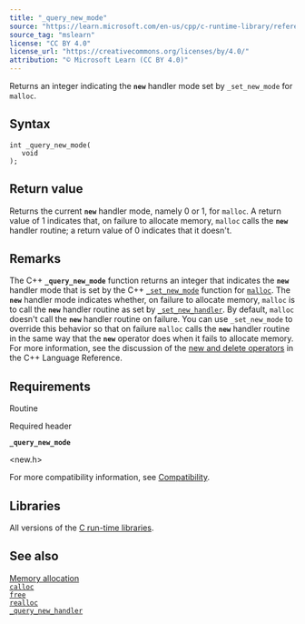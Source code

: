 ```yaml
---
title: "_query_new_mode"
source: "https://learn.microsoft.com/en-us/cpp/c-runtime-library/reference/query-new-mode?view=msvc-170"
source_tag: "mslearn"
license: "CC BY 4.0"
license_url: "https://creativecommons.org/licenses/by/4.0/"
attribution: "© Microsoft Learn (CC BY 4.0)"
---
```

Returns an integer indicating the **`new`** handler mode set by `_set_new_mode` for `malloc`.

## Syntax

```
int _query_new_mode(
   void
);
```

## Return value

Returns the current **`new`** handler mode, namely 0 or 1, for `malloc`. A return value of 1 indicates that, on failure to allocate memory, `malloc` calls the **`new`** handler routine; a return value of 0 indicates that it doesn't.

## Remarks

The C++ **`_query_new_mode`** function returns an integer that indicates the **`new`** handler mode that is set by the C++ [`_set_new_mode`](https://learn.microsoft.com/en-us/cpp/c-runtime-library/reference/set-new-mode?view=msvc-170) function for [`malloc`](https://learn.microsoft.com/en-us/cpp/c-runtime-library/reference/malloc?view=msvc-170). The **`new`** handler mode indicates whether, on failure to allocate memory, `malloc` is to call the **`new`** handler routine as set by [`_set_new_handler`](https://learn.microsoft.com/en-us/cpp/c-runtime-library/reference/set-new-handler?view=msvc-170). By default, `malloc` doesn't call the **`new`** handler routine on failure. You can use `_set_new_mode` to override this behavior so that on failure `malloc` calls the **`new`** handler routine in the same way that the **`new`** operator does when it fails to allocate memory. For more information, see the discussion of the [new and delete operators](https://learn.microsoft.com/en-us/cpp/cpp/new-and-delete-operators?view=msvc-170) in the C++ Language Reference.

## Requirements

Routine

Required header

**`_query_new_mode`**

<new.h>

For more compatibility information, see [Compatibility](https://learn.microsoft.com/en-us/cpp/c-runtime-library/compatibility?view=msvc-170).

## Libraries

All versions of the [C run-time libraries](https://learn.microsoft.com/en-us/cpp/c-runtime-library/crt-library-features?view=msvc-170).

## See also

[Memory allocation](https://learn.microsoft.com/en-us/cpp/c-runtime-library/memory-allocation?view=msvc-170)  
[`calloc`](https://learn.microsoft.com/en-us/cpp/c-runtime-library/reference/calloc?view=msvc-170)  
[`free`](https://learn.microsoft.com/en-us/cpp/c-runtime-library/reference/free?view=msvc-170)  
[`realloc`](https://learn.microsoft.com/en-us/cpp/c-runtime-library/reference/realloc?view=msvc-170)  
[`_query_new_handler`](https://learn.microsoft.com/en-us/cpp/c-runtime-library/reference/query-new-handler?view=msvc-170)